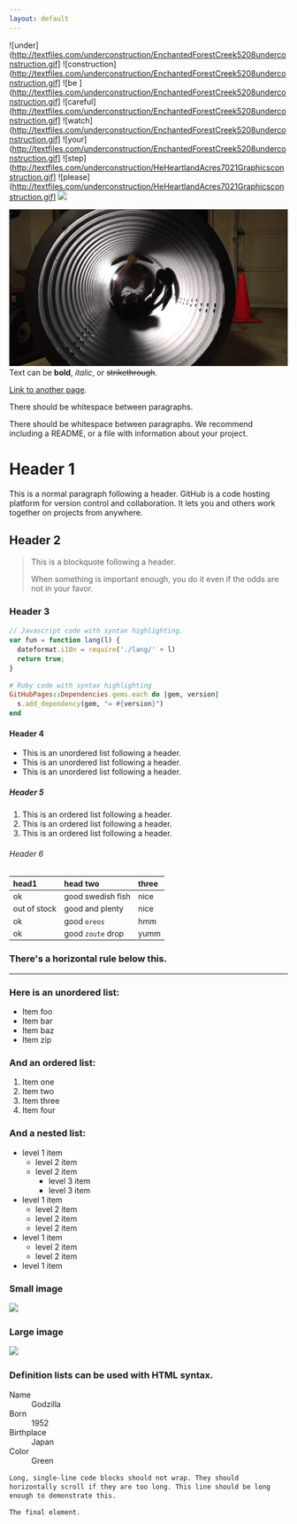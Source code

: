 ```yaml
---
layout: default
---
```

![under](http://textfiles.com/underconstruction/EnchantedForestCreek5208underconstruction.gif]
![construction](http://textfiles.com/underconstruction/EnchantedForestCreek5208underconstruction.gif]
![be ](http://textfiles.com/underconstruction/EnchantedForestCreek5208underconstruction.gif]
![careful](http://textfiles.com/underconstruction/EnchantedForestCreek5208underconstruction.gif]
![watch](http://textfiles.com/underconstruction/EnchantedForestCreek5208underconstruction.gif]
![your](http://textfiles.com/underconstruction/EnchantedForestCreek5208underconstruction.gif]
![step](http://textfiles.com/underconstruction/HeHeartlandAcres7021Graphicsconstruction.gif]
![please](http://textfiles.com/underconstruction/HeHeartlandAcres7021Graphicsconstruction.gif]
<img src="https://lh3.googleusercontent.com/VuP5Is5p4LzpeMM_xRzt0SHKx3iG1seen5AMmJYrxJQq7jDYTHXbaJzZuAHyjQ0ndXULM_KqjFjJGmw5k6yYhn70P8oGkHFskLlX8D7HYXVliooM63wuwd0XmPXqhrhu3M8AIUEAdXIweosgnivBICEyZz_w9t7ZkORrE6g_Xnc2Ku_8qLQ2ZrBYtqj_gCYq2WpV96-CLN0JZV-alN5VWwd-oUSTBfHz-l_mRDs1HeJLfrFIq2Yh8V47FAr1w1CKIZ5HSL9WorAu6ItxCYc28FyiC7pgtl_8EOMEl0PG_CtL28EEiNVeqlj7-fGJRKkTicLTs6JEdo7utzcP6T_d__MvWdTBrLUq58qhHkIlojgrsB1XNGcNK_hbYd5Hww6DDOXRaz_HXQbjTWT3eoAREBW38KQwLy2owj7Li7AJJUelo1noTliTFQFDSIe9NAeyiL5RDb7Tobs1fe8paD1d_9W37WKqZFfsKvoNgokvM1WgVWSEI47xZSc0AjEILuIUbNAETZMs88obIyaByR1r-xejEHZrIgdqS-G-SxjnOOpFqwaj11qPRMKGw2hQM579_Xb2kfu__q3ncH8zI73CTydUyIAY78eXtdn7V5Pusa-zjscVfKeBa4GySYgo4hqGbe3kWe6Rz0mgVI1MqY88BVf5WUTFKuS1zppT=w1688-h949-no">



![pipe time](/images/pipedreams.jpg)
Text can be **bold**, _italic_, or ~~strikethrough~~.

[Link to another page](another-page).

There should be whitespace between paragraphs.

There should be whitespace between paragraphs. We recommend including a README, or a file with information about your project.

# [](#header-1)Header 1

This is a normal paragraph following a header. GitHub is a code hosting platform for version control and collaboration. It lets you and others work together on projects from anywhere.

## [](#header-2)Header 2

> This is a blockquote following a header.
>
> When something is important enough, you do it even if the odds are not in your favor.

### [](#header-3)Header 3

```js
// Javascript code with syntax highlighting.
var fun = function lang(l) {
  dateformat.i18n = require('./lang/' + l)
  return true;
}
```

```ruby
# Ruby code with syntax highlighting
GitHubPages::Dependencies.gems.each do |gem, version|
  s.add_dependency(gem, "= #{version}")
end
```

#### [](#header-4)Header 4

*   This is an unordered list following a header.
*   This is an unordered list following a header.
*   This is an unordered list following a header.

##### [](#header-5)Header 5

1.  This is an ordered list following a header.
2.  This is an ordered list following a header.
3.  This is an ordered list following a header.

###### [](#header-6)Header 6

| head1        | head two          | three |
|:-------------|:------------------|:------|
| ok           | good swedish fish | nice  |
| out of stock | good and plenty   | nice  |
| ok           | good `oreos`      | hmm   |
| ok           | good `zoute` drop | yumm  |

### There's a horizontal rule below this.

* * *

### Here is an unordered list:

*   Item foo
*   Item bar
*   Item baz
*   Item zip

### And an ordered list:

1.  Item one
1.  Item two
1.  Item three
1.  Item four

### And a nested list:

- level 1 item
  - level 2 item
  - level 2 item
    - level 3 item
    - level 3 item
- level 1 item
  - level 2 item
  - level 2 item
  - level 2 item
- level 1 item
  - level 2 item
  - level 2 item
- level 1 item

### Small image

![](https://assets-cdn.github.com/images/icons/emoji/octocat.png)

### Large image

![](https://guides.github.com/activities/hello-world/branching.png)


### Definition lists can be used with HTML syntax.

<dl>
<dt>Name</dt>
<dd>Godzilla</dd>
<dt>Born</dt>
<dd>1952</dd>
<dt>Birthplace</dt>
<dd>Japan</dd>
<dt>Color</dt>
<dd>Green</dd>
</dl>

```
Long, single-line code blocks should not wrap. They should horizontally scroll if they are too long. This line should be long enough to demonstrate this.
```

```
The final element.
```

